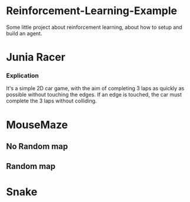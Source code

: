# Reinforcement-Learning-Example
Some little project about reinforcement learning, about how to setup and build an agent.
# Junia Racer
### Explication
It's a simple 2D car game, with the aim of completing 3 laps as quickly as possible without touching the edges. If an edge is touched, the car must complete the 3 laps without colliding.

# MouseMaze
## No Random map
## Random map

# Snake
